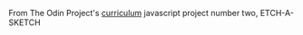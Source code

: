 From The Odin Project's [curriculum](https://www.theodinproject.com/courses/web-development-101/lessons/etch-a-sketch-project) javascript project number two, ETCH-A-SKETCH